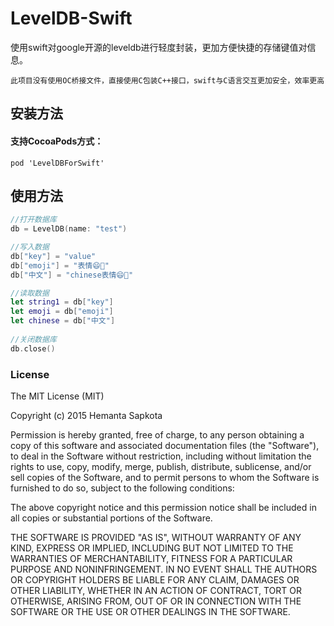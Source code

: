 # LevelDB-Swift

使用swift对google开源的leveldb进行轻度封装，更加方便快捷的存储键值对信息。

```
此项目没有使用OC桥接文件，直接使用C包装C++接口，swift与C语言交互更加安全，效率更高
```
## 安装方法
#### 支持CocoaPods方式：
```
pod 'LevelDBForSwift'
```
## 使用方法
```swift
//打开数据库
db = LevelDB(name: "test")

//写入数据
db["key"] = "value"
db["emoji"] = "表情😄🎁"
db["中文"] = "chinese表情😄🎁"

//读取数据
let string1 = db["key"]
let emoji = db["emoji"]
let chinese = db["中文"]
            
//关闭数据库
db.close()
```

### License
The MIT License (MIT)

Copyright (c) 2015 Hemanta Sapkota

Permission is hereby granted, free of charge, to any person obtaining a copy of this software and associated documentation files (the "Software"), to deal in the Software without restriction, including without limitation the rights to use, copy, modify, merge, publish, distribute, sublicense, and/or sell copies of the Software, and to permit persons to whom the Software is furnished to do so, subject to the following conditions:

The above copyright notice and this permission notice shall be included in all copies or substantial portions of the Software.

THE SOFTWARE IS PROVIDED "AS IS", WITHOUT WARRANTY OF ANY KIND, EXPRESS OR IMPLIED, INCLUDING BUT NOT LIMITED TO THE WARRANTIES OF MERCHANTABILITY, FITNESS FOR A PARTICULAR PURPOSE AND NONINFRINGEMENT. IN NO EVENT SHALL THE AUTHORS OR COPYRIGHT HOLDERS BE LIABLE FOR ANY CLAIM, DAMAGES OR OTHER LIABILITY, WHETHER IN AN ACTION OF CONTRACT, TORT OR OTHERWISE, ARISING FROM, OUT OF OR IN CONNECTION WITH THE SOFTWARE OR THE USE OR OTHER DEALINGS IN THE SOFTWARE.
